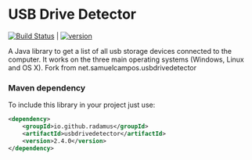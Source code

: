 # USB Drive Detector

[![Build Status][travis-image]][travis-url]  |
[![version][maven-version]][maven-url]

A Java library to get a list of all usb storage devices connected to the computer. It works on the three main operating systems (Windows, Linux and OS X).
Fork from net.samuelcampos.usbdrivedetector

### Maven dependency

To include this library in your project just use:
```xml
<dependency>
    <groupId>io.github.radamus</groupId>
    <artifactId>usbdrivedetector</artifactId>
    <version>2.4.0</version>
</dependency>
```


[travis-url]: https://travis-ci.org/radamus/usbdrivedetector
[travis-image]: https://travis-ci.org/radamus/usbdrivedetector.svg?branch=master

[maven-url]: https://search.maven.org/#artifactdetails%7Cio.github.radamus%7Cusbdrivedetector%7C2.4.0%7C
[maven-version]: https://img.shields.io/maven-central/v/io.github.radamus/usbdrivedetector.svg?style=flat

